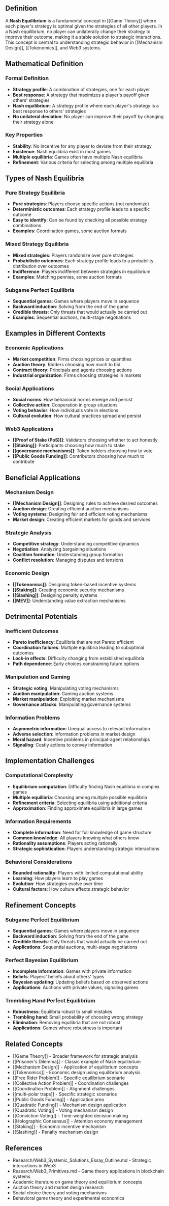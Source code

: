 
## Definition

A **Nash Equilibrium** is a fundamental concept in [[Game Theory]] where each player's strategy is optimal given the strategies of all other players. In a Nash equilibrium, no player can unilaterally change their strategy to improve their outcome, making it a stable solution to strategic interactions. This concept is central to understanding strategic behavior in [[Mechanism Design]], [[Tokenomics]], and Web3 systems.

## Mathematical Definition

### Formal Definition
- **Strategy profile**: A combination of strategies, one for each player
- **Best response**: A strategy that maximizes a player's payoff given others' strategies
- **Nash equilibrium**: A strategy profile where each player's strategy is a best response to others' strategies
- **No unilateral deviation**: No player can improve their payoff by changing their strategy alone

### Key Properties
- **Stability**: No incentive for any player to deviate from their strategy
- **Existence**: Nash equilibria exist in most games
- **Multiple equilibria**: Games often have multiple Nash equilibria
- **Refinement**: Various criteria for selecting among multiple equilibria

## Types of Nash Equilibria

### Pure Strategy Equilibria
- **Pure strategies**: Players choose specific actions (not randomize)
- **Deterministic outcomes**: Each strategy profile leads to a specific outcome
- **Easy to identify**: Can be found by checking all possible strategy combinations
- **Examples**: Coordination games, some auction formats

### Mixed Strategy Equilibria
- **Mixed strategies**: Players randomize over pure strategies
- **Probabilistic outcomes**: Each strategy profile leads to a probability distribution over outcomes
- **Indifference**: Players indifferent between strategies in equilibrium
- **Examples**: Matching pennies, some auction formats

### Subgame Perfect Equilibria
- **Sequential games**: Games where players move in sequence
- **Backward induction**: Solving from the end of the game
- **Credible threats**: Only threats that would actually be carried out
- **Examples**: Sequential auctions, multi-stage negotiations

## Examples in Different Contexts

### Economic Applications
- **Market competition**: Firms choosing prices or quantities
- **Auction theory**: Bidders choosing how much to bid
- **Contract theory**: Principals and agents choosing actions
- **Industrial organization**: Firms choosing strategies in markets

### Social Applications
- **Social norms**: How behavioral norms emerge and persist
- **Collective action**: Cooperation in group situations
- **Voting behavior**: How individuals vote in elections
- **Cultural evolution**: How cultural practices spread and persist

### Web3 Applications
- **[[Proof of Stake (PoS)]]**: Validators choosing whether to act honestly
- **[[Staking]]**: Participants choosing how much to stake
- **[[governance mechanisms]]**: Token holders choosing how to vote
- **[[Public Goods Funding]]**: Contributors choosing how much to contribute

## Beneficial Applications

### Mechanism Design
- **[[Mechanism Design]]**: Designing rules to achieve desired outcomes
- **Auction design**: Creating efficient auction mechanisms
- **Voting systems**: Designing fair and efficient voting mechanisms
- **Market design**: Creating efficient markets for goods and services

### Strategic Analysis
- **Competitive strategy**: Understanding competitive dynamics
- **Negotiation**: Analyzing bargaining situations
- **Coalition formation**: Understanding group formation
- **Conflict resolution**: Managing disputes and tensions

### Economic Design
- **[[Tokenomics]]**: Designing token-based incentive systems
- **[[Staking]]**: Creating economic security mechanisms
- **[[Slashing]]**: Designing penalty systems
- **[[MEV]]**: Understanding value extraction mechanisms

## Detrimental Potentials

### Inefficient Outcomes
- **Pareto inefficiency**: Equilibria that are not Pareto efficient
- **Coordination failures**: Multiple equilibria leading to suboptimal outcomes
- **Lock-in effects**: Difficulty changing from established equilibria
- **Path dependence**: Early choices constraining future options

### Manipulation and Gaming
- **Strategic voting**: Manipulating voting mechanisms
- **Auction manipulation**: Gaming auction systems
- **Market manipulation**: Exploiting market mechanisms
- **Governance attacks**: Manipulating governance systems

### Information Problems
- **Asymmetric information**: Unequal access to relevant information
- **Adverse selection**: Information problems in market design
- **Moral hazard**: Incentive problems in principal-agent relationships
- **Signaling**: Costly actions to convey information

## Implementation Challenges

### Computational Complexity
- **Equilibrium computation**: Difficulty finding Nash equilibria in complex games
- **Multiple equilibria**: Choosing among multiple possible equilibria
- **Refinement criteria**: Selecting equilibria using additional criteria
- **Approximation**: Finding approximate equilibria in large games

### Information Requirements
- **Complete information**: Need for full knowledge of game structure
- **Common knowledge**: All players knowing what others know
- **Rationality assumptions**: Players acting rationally
- **Strategic sophistication**: Players understanding strategic interactions

### Behavioral Considerations
- **Bounded rationality**: Players with limited computational ability
- **Learning**: How players learn to play games
- **Evolution**: How strategies evolve over time
- **Cultural factors**: How culture affects strategic behavior

## Refinement Concepts

### Subgame Perfect Equilibrium
- **Sequential games**: Games where players move in sequence
- **Backward induction**: Solving from the end of the game
- **Credible threats**: Only threats that would actually be carried out
- **Applications**: Sequential auctions, multi-stage negotiations

### Perfect Bayesian Equilibrium
- **Incomplete information**: Games with private information
- **Beliefs**: Players' beliefs about others' types
- **Bayesian updating**: Updating beliefs based on observed actions
- **Applications**: Auctions with private values, signaling games

### Trembling Hand Perfect Equilibrium
- **Robustness**: Equilibria robust to small mistakes
- **Trembling hand**: Small probability of choosing wrong strategy
- **Elimination**: Removing equilibria that are not robust
- **Applications**: Games where robustness is important

## Related Concepts

- [[Game Theory]] - Broader framework for strategic analysis
- [[Prisoner's Dilemma]] - Classic example of Nash equilibrium
- [[Mechanism Design]] - Application of equilibrium concepts
- [[Tokenomics]] - Economic design using equilibrium analysis
- [[Free Rider Problem]] - Specific equilibrium scenario
- [[Collective Action Problem]] - Coordination challenges
- [[Coordination Problem]] - Alignment challenges
- [[multi-polar traps]] - Specific strategic scenarios
- [[Public Goods Funding]] - Application area
- [[Quadratic Funding]] - Mechanism design application
- [[Quadratic Voting]] - Voting mechanism design
- [[Conviction Voting]] - Time-weighted decision making
- [[Holographic Consensus]] - Attention economy management
- [[Staking]] - Economic incentive mechanism
- [[Slashing]] - Penalty mechanism design

## References

- Research/Web3_Systemic_Solutions_Essay_Outline.md - Strategic interactions in Web3
- Research/Web3_Primitives.md - Game theory applications in blockchain systems
- Academic literature on game theory and equilibrium concepts
- Auction theory and market design research
- Social choice theory and voting mechanisms
- Behavioral game theory and experimental economics
